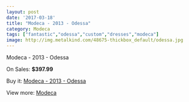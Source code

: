 ```yaml
---
layout: post
date: '2017-03-18'
title: "Modeca - 2013 - Odessa"
category: Modeca
tags: ["fantastic","odessa","custom","dresses","modeca"]
image: http://img.metalkind.com/48675-thickbox_default/odessa.jpg
---
```

Modeca - 2013 - Odessa

On Sales: **$397.99**
<a href="https://www.metalkind.com/en/modeca/2872-odessa.html"><amp-img layout="responsive" width="600" height="600" src="//img.metalkind.com/48675-thickbox_default/odessa.jpg" alt="Modeca - 2013 - Odessa 0" /></a>
<a href="https://www.metalkind.com/en/modeca/2872-odessa.html"><amp-img layout="responsive" width="600" height="600" src="//img.metalkind.com/48677-thickbox_default/odessa.jpg" alt="Modeca - 2013 - Odessa 1" /></a>

Buy it: [Modeca - 2013 - Odessa](https://www.metalkind.com/en/modeca/2872-odessa.html "Modeca - 2013 - Odessa")

View more: [Modeca](https://www.metalkind.com/en/89-modeca "Modeca")